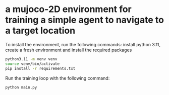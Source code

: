 # a mujoco-2D environment for training a simple agent to navigate to a target location

To install the environment, run the following commands:
install python 3.11, create a fresh environment and install the required packages
```bash
python3.11 -m venv venv
source venv/bin/activate
pip install -r requirements.txt
```

Run the training loop with the following command:
```bash
python main.py
```

